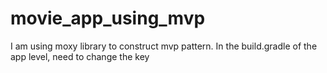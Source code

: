 # movie_app_using_mvp
I am using moxy library to construct mvp pattern.
In the build.gradle of the app level, need to change the key
